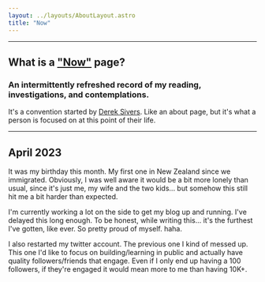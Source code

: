 ```yaml
---
layout: ../layouts/AboutLayout.astro
title: "Now"
---
```


---

## What is a ["Now"](https://nownownow.com/about) page?

### An intermittently refreshed record of my reading, investigations, and contemplations.

It's a convention started by [Derek Sivers](https://sive.rs/). Like an about page, but it's what a person is focused on at this point of their life.

---

## April 2023

It was my birthday this month. My first one in New Zealand since we immigrated. Obviously, I was well aware it would be a bit more lonely than usual, since it's just me, my wife and the two kids... but somehow this still hit me a bit harder than expected.

I'm currently working a lot on the side to get my blog up and running. I've delayed this long enough. To be honest, while writing this... it's the furthest I've gotten, like ever. So pretty proud of myself. haha.

I also restarted my twitter account. The previous one I kind of messed up. This one I'd like to focus on building/learning in public and actually have quality followers/friends that engage. Even if I only end up having a 100 followers, if they're engaged it would mean more to me than having 10K+.
